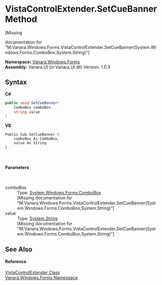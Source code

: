# VistaControlExtender.SetCueBanner Method 
 

\[Missing <summary> documentation for "M:Vanara.Windows.Forms.VistaControlExtender.SetCueBanner(System.Windows.Forms.ComboBox,System.String)"\]

**Namespace:**&nbsp;<a href="c580cf52-4028-70db-28d0-f9b1abc03861">Vanara.Windows.Forms</a><br />**Assembly:**&nbsp;Vanara.UI (in Vanara.UI.dll) Version: 1.0.3

## Syntax

**C#**<br />
``` C#
public void SetCueBanner(
	ComboBox comboBox,
	string value
)
```

**VB**<br />
``` VB
Public Sub SetCueBanner ( 
	comboBox As ComboBox,
	value As String
)
```

<br />

#### Parameters
&nbsp;<dl><dt>comboBox</dt><dd>Type: <a href="http://msdn2.microsoft.com/en-us/library/t14e0ws8" target="_blank">System.Windows.Forms.ComboBox</a><br />\[Missing <param name="comboBox"/> documentation for "M:Vanara.Windows.Forms.VistaControlExtender.SetCueBanner(System.Windows.Forms.ComboBox,System.String)"\]</dd><dt>value</dt><dd>Type: <a href="http://msdn2.microsoft.com/en-us/library/s1wwdcbf" target="_blank">System.String</a><br />\[Missing <param name="value"/> documentation for "M:Vanara.Windows.Forms.VistaControlExtender.SetCueBanner(System.Windows.Forms.ComboBox,System.String)"\]</dd></dl>

## See Also


#### Reference
<a href="656af48a-99a6-4b30-9d77-81afbd4e0b8a">VistaControlExtender Class</a><br /><a href="c580cf52-4028-70db-28d0-f9b1abc03861">Vanara.Windows.Forms Namespace</a><br />